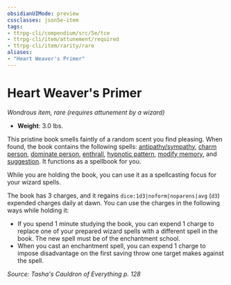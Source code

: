 ```yaml
---
obsidianUIMode: preview
cssclasses: json5e-item
tags:
- ttrpg-cli/compendium/src/5e/tce
- ttrpg-cli/item/attunement/required
- ttrpg-cli/item/rarity/rare
aliases: 
- "Heart Weaver's Primer"
---
```

# Heart Weaver's Primer
*Wondrous item, rare (requires attunement by a wizard)*  


- **Weight**: 3.0 lbs.

This pristine book smells faintly of a random scent you find pleasing. When found, the book contains the following spells: [antipathy/sympathy](Інструменти%20ДМ/CLI/spells/antipathy-sympathy-xphb.md), [charm person](Інструменти%20ДМ/CLI/spells/charm-person-xphb.md), [dominate person](Інструменти%20ДМ/CLI/spells/dominate-person-xphb.md), [enthrall](Інструменти%20ДМ/CLI/spells/enthrall-xphb.md), [hypnotic pattern](Інструменти%20ДМ/CLI/spells/hypnotic-pattern-xphb.md), [modify memory](Інструменти%20ДМ/CLI/spells/modify-memory-xphb.md), and [suggestion](Інструменти%20ДМ/CLI/spells/suggestion-xphb.md). It functions as a spellbook for you.

While you are holding the book, you can use it as a spellcasting focus for your wizard spells.

The book has 3 charges, and it regains `dice:1d3|noform|noparens|avg` (`d3`) expended charges daily at dawn. You can use the charges in the following ways while holding it:

- If you spend 1 minute studying the book, you can expend 1 charge to replace one of your prepared wizard spells with a different spell in the book. The new spell must be of the enchantment school.  
- When you cast an enchantment spell, you can expend 1 charge to impose disadvantage on the first saving throw one target makes against the spell.  

*Source: Tasha's Cauldron of Everything p. 128*